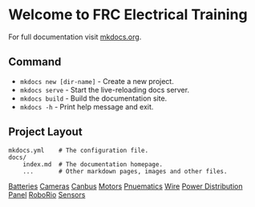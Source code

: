 # Welcome to FRC Electrical Training

For full documentation visit [mkdocs.org](https://www.mkdocs.org).

## Command

* `mkdocs new [dir-name]` - Create a new project.
* `mkdocs serve` - Start the live-reloading docs server.
* `mkdocs build` - Build the documentation site.
* `mkdocs -h` - Print help message and exit.

## Project Layout

    mkdocs.yml    # The configuration file.
    docs/
        index.md  # The documentation homepage.
        ...       # Other markdown pages, images and other files.

[Batteries](Battery/Batteries.md)
[Cameras](Cameras/Cameras.md)
[Canbus](Canbus/Canbus.md)
[Motors](Motors/Motors.md)
[Pnuematics](Pneumatics/Pneumatics.md)
[Wire](Power/Wire.md)
[Power Distribution Panel](Power/Power.md)
[RoboRio](RoboRio/RoboRio.md)
[Sensors](Sensors/Sensors.md)